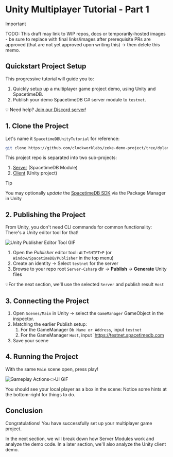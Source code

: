 # Unity Multiplayer Tutorial - Part 1

> [!IMPORTANT]
> TODO: This draft may link to WIP repos, docs or temporarily-hosted images - be sure to replace with final links/images after prerequisite PRs are approved (that are not yet approved upon writing this) -> then delete this memo.

## Quickstart Project Setup

This progressive tutorial will guide you to: 

1. Quickly setup up a multiplayer game project demo, using Unity and SpacetimeDB. 
1. Publish your demo SpacetimeDB C# server module to `testnet`.

💡 Need help? [Join our Discord server](https://discord.gg/spacetimedb)!

## 1. Clone the Project

Let's name it `SpacetimeDBUnityTutorial` for reference:
```bash
git clone https://github.com/clockworklabs/zeke-demo-project/tree/dylan/feat/mini-upgrade SpacetimeDBUnityTutorial
```

This project repo is separated into two sub-projects:

1. [Server](https://github.com/clockworklabs/zeke-demo-project/tree/dylan/feat/mini-upgrade/Server-Csharp) (SpacetimeDB Module)
1. [Client](https://github.com/clockworklabs/zeke-demo-project/tree/dylan/feat/mini-upgrade/Client) (Unity project)

> [!TIP]
> You may optionally _update_ the [SpacetimeDB SDK](https://github.com/clockworklabs/com.clockworklabs.spacetimedbsdk) via the Package Manager in Unity

## 2. Publishing the Project

From Unity, you don't need CLI commands for common functionality: There's a Unity editor tool for that!

![Unity Publisher Editor Tool GIF](https://i.imgur.com/Hbup2W9.gif)

1. Open the _Publisher_ editor tool: `ALT+SHIFT+P` (or `Window/SpacetimeDB/Publisher` in the top menu)
1. Create an identity -> Select `testnet` for the server
1. Browse to your repo root `Server-Csharp` dir -> **Publish** -> **Generate** Unity files

💡For the next section, we'll use the selected `Server` and publish result `Host`

## 3. Connecting the Project

1. Open `Scenes/Main` in Unity -> select the `GameManager` GameObject in the inspector.
1. Matching the earlier Publish setup:
   1. For the GameManager `Db Name or Address`, input `testnet`
   1. For the GameManager `Host`, input `https://testnet.spacetimedb.com
1. Save your scene

## 4. Running the Project

With the same `Main` scene open, press play!

![Gameplay Actions<>UI GIF](https://i.imgur.com/e9uLx3a.gif)

You should see your local player as a box in the scene: Notice some hints at the bottom-right for things to do.

## Conclusion

Congratulations! You have successfully set up your multiplayer game project. 

In the next section, we will break down how Server Modules work and analyze the demo code. In a later section, we'll also analyze the Unity client demo.